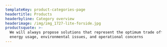 ```yaml
---
templateKey: product-categories-page
headertitle: Products
headerbyline: Category overview
headerimage: /img/img_1727-lite-forside.jpg
productsquote: >-
  We will always propose solutions that represent the optimum trade off between
  energy usage, environmental issues, and operational concerns
---
```


